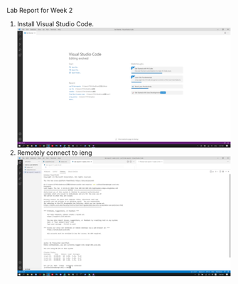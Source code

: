 Lab Report for Week 2
1. Install Visual Studio Code.\
![](https://github.com/AveryJI/cse15l-lab-reports/blob/main/vsCode.png)
2. Remotely connect to ieng
![](https://github.com/AveryJI/cse15l-lab-reports/blob/main/ssh.png)
